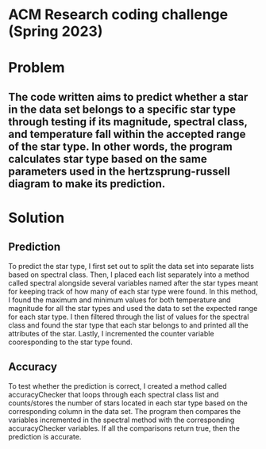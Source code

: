 # ACM Research coding challenge (Spring 2023)


# Problem

The code written aims to predict whether a star in the data set belongs to a specific star type through testing if its magnitude, spectral class, and temperature fall within the accepted range of the star type. In other words, the program calculates star type based on the same parameters used in the hertzsprung-russell diagram to make its prediction. 
---

# Solution

## Prediction

To predict the star type, I first set out to split the data set into separate lists based on spectral class. Then, I placed each list separately into a method called spectral alongside several variables named after the star types meant for keeping track of how many of each star type were found. In this method, I found the maximum and minimum values for both temperature and magnitude for all the star types and used the data to set the expected range for each star type. I then filtered through the list of values for the spectral class and found the star type that each star belongs to and printed all the attributes of the star. Lastly, I incremented the counter variable cooresponding to the star type found. 

## Accuracy

To test whether the prediction is correct, I created a method called accuracyChecker that loops through each spectral class list and counts/stores the number of stars located in each star type based on the corresponding column in the data set. The program then compares the variables incremented in the spectral method with the corresponding accuracyChecker variables. If all the comparisons return true, then the prediction is accurate. 


